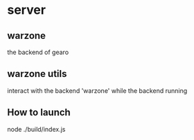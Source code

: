 # server

## warzone
the backend of gearo

## warzone utils
interact with the backend 'warzone' while the backend running

## How to launch
node ./build/index.js
